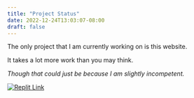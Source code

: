 ```yaml
---
title: "Project Status"
date: 2022-12-24T13:03:07-08:00
draft: false
---
```


The only project that I am currently working on is this website.

It takes a lot more work than you may think.

*Though that could just be because I am slightly incompetent.*

[![Replit Link](https://jocular-marzipan-1cbc43.netlify.app/images/replitLogoV4.png)](https://replit.com/@tanishkthoria)

